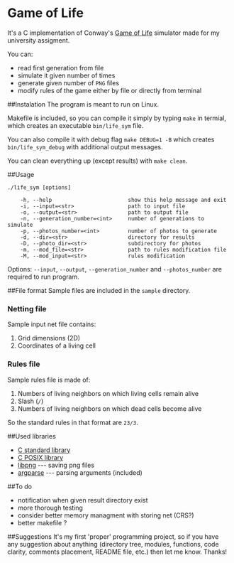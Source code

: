 Game of Life
============

It's a C implementation of Conway's [Game of Life](http://en.wikipedia.org/wiki/Conway's_Game_of_Life) simulator made for my university assigment.

You can:

- read first generation from file
- simulate it given number of times
- generate given number of `PNG` files
- modify rules of the game either by file or directly from terminal

##Instalation
The program is meant to run on Linux.

Makefile is included, so you can compile it simply by typing `make` in termial, which creates an executable `bin/life_sym` file.

You can also compile it with debug flag `make DEBUG=1 -B` which creates `bin/life_sym_debug` with additional output messages.

You can clean everything up (except results) with `make clean`.

##Usage

```
./life_sym [options]

    -h, --help                        show this help message and exit
    -i, --input=<str>                 path to input file
    -o, --output=<str>                path to output file
    -n, --generation_number=<int>     number of generations to simulate
    -p, --photos_number=<int>         number of photos to generate
    -d, --dir=<str>                   directory for results
    -D, --photo_dir=<str>             subdirectory for photos
    -m, --mod_file=<str>              path to rules modification file
    -M, --mod_input=<str>             rules modification    
```

Options: `--input`, `--output`, `--generation_number` and `--photos_number` are required to run program.

##File format
Sample files are included in the `sample` directory.

### Netting file
Sample input net file contains:

1. Grid dimensions (2D)
2. Coordinates of a living cell

### Rules file
Sample rules file is made of:

1. Numbers of living neighbors on which living cells remain alive
2. Slash (`/`)
3. Numbers of living neighbors on which dead cells become alive

So the standard rules in that format are `23/3`.

##Used libraries
- [C standard library](http://en.wikipedia.org/wiki/C_standard_library)
- [C POSIX library](http://en.wikipedia.org/wiki/C_POSIX_library)
- [libpng](http://www.libpng.org/pub/png/libpng.html) --- saving png files
- [argparse](https://github.com/Cofyc/argparse) --- parsing arguments (included)

##To do
- notification when given result directory exist
- more thorough testing
- consider better memory managment with storing net (CRS?)
- better makefile ?

##Suggestions
It's my first 'proper' programming project, so if you have any suggestion about anything (directory tree, modules, functions, code clarity, comments placement, README file, etc.) then let me know.
Thanks!